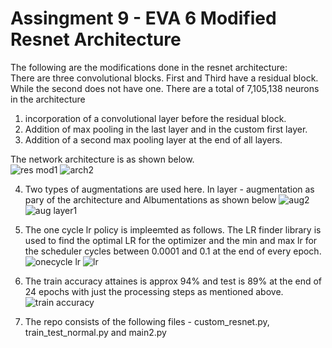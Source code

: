 # Assingment 9 - EVA 6 Modified Resnet Architecture <br>

The following are the modifications done in the resnet architecture:<br>
There are three convolutional blocks. First and Third have a residual block. While the second does not have one. There are a total of 7,105,138 neurons in the architecture<br>
1) incorporation of a convolutional layer before the residual block.<br>
2) Addition of max pooling in the last layer and in the custom first layer.<br>
3) Addition of a second max pooling layer at the end of all layers. <br>

The network architecture is as shown below. <br>
![res mod1](https://user-images.githubusercontent.com/48343095/126528374-9cea368e-69cf-443c-b127-688abac9717f.PNG)
![arch2](https://user-images.githubusercontent.com/48343095/126528381-364b0146-564f-4954-b490-b29dc8f06bfb.PNG) <br>

4) Two types of augmentations are used here. In layer - augmentation as pary of the architecture and Albumentations as shown below
![aug2](https://user-images.githubusercontent.com/48343095/126529551-f960f19b-c394-4ddf-98ef-fbbb7091b361.PNG)
![aug layer1](https://user-images.githubusercontent.com/48343095/126529562-452f38fe-a9af-4d24-bcc2-78777325a099.png)


5) The one cycle lr policy is impleemted as follows. The LR finder library is used to find the optimal LR for the optimizer and the min and max lr for the scheduler cycles between 0.0001 and 0.1 at the end of every epoch. <br>
![onecycle lr](https://user-images.githubusercontent.com/48343095/126528658-225988a0-3858-4b52-82b3-78b8786b59b5.PNG)
![lr](https://user-images.githubusercontent.com/48343095/126528640-015427dd-4aba-4028-af3d-529b6fd17c0f.PNG)

6) The train accuracy attaines is approx 94% and test is 89% at the end of 24 epochs with just the processing steps as mentioned above.
![train accuracy](https://user-images.githubusercontent.com/48343095/126528650-d20682b8-7ccf-4a86-8631-c1626f3a36d6.PNG)

7) The repo consists of the following files - custom_resnet.py, train_test_normal.py and main2.py




